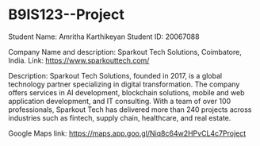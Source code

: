 # B9IS123--Project

Student Name: Amritha Karthikeyan
Student ID:  20067088

Company Name and description: Sparkout Tech Solutions, Coimbatore, India.
Link:  https://www.sparkouttech.com/

Description: 
Sparkout Tech Solutions, founded in 2017, is a global technology partner specializing in digital transformation. The company offers services in AI development, blockchain solutions, mobile and web application development, and IT consulting. With a team of over 100 professionals, Sparkout Tech has delivered more than 240 projects across industries such as fintech, supply chain, healthcare, and real estate. 

Google Maps link:  https://maps.app.goo.gl/Niq8c64w2HPvCL4c7Project 
